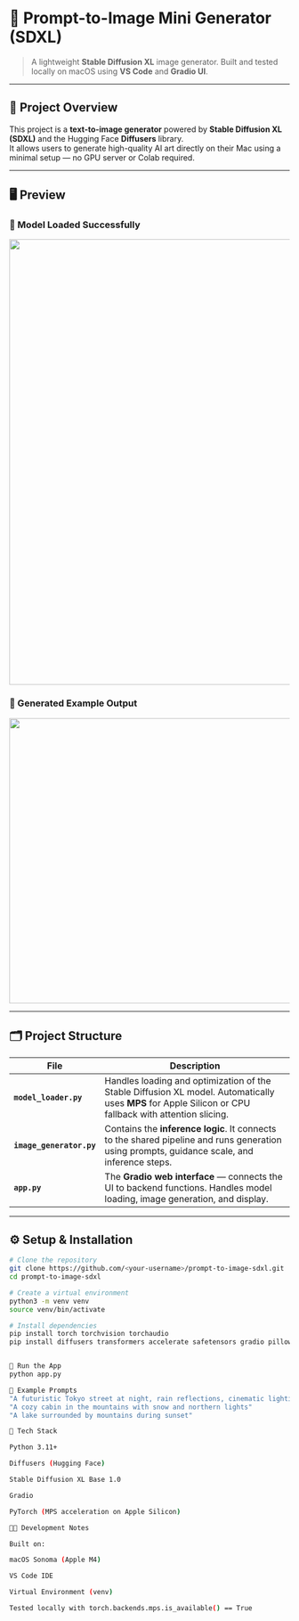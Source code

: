 # 🎨 Prompt-to-Image Mini Generator (SDXL)

> A lightweight **Stable Diffusion XL** image generator. 
> Built and tested locally on macOS using **VS Code** and **Gradio UI**.

---

## 🧩 Project Overview

This project is a **text-to-image generator** powered by **Stable Diffusion XL (SDXL)** and the Hugging Face **Diffusers** library.  
It allows users to generate high-quality AI art directly on their Mac using a minimal setup — no GPU server or Colab required.

---

## 🖥️ Preview

### 🔹 Model Loaded Successfully
<img src="images/model_loaded.png" width="800">

### 🔹 Generated Example Output
<img src="images/generated_sample.png" width="512">

---

## 🗂️ Project Structure

| File | Description |
|------|--------------|
| **`model_loader.py`** | Handles loading and optimization of the Stable Diffusion XL model. Automatically uses **MPS** for Apple Silicon or CPU fallback with attention slicing. |
| **`image_generator.py`** | Contains the **inference logic**. It connects to the shared pipeline and runs generation using prompts, guidance scale, and inference steps. |
| **`app.py`** | The **Gradio web interface** — connects the UI to backend functions. Handles model loading, image generation, and display. |

---

## ⚙️ Setup & Installation

```bash
# Clone the repository
git clone https://github.com/<your-username>/prompt-to-image-sdxl.git
cd prompt-to-image-sdxl

# Create a virtual environment
python3 -m venv venv
source venv/bin/activate

# Install dependencies
pip install torch torchvision torchaudio
pip install diffusers transformers accelerate safetensors gradio pillow numpy


🚀 Run the App
python app.py

🧾 Example Prompts
"A futuristic Tokyo street at night, rain reflections, cinematic lighting"
"A cozy cabin in the mountains with snow and northern lights"
"A lake surrounded by mountains during sunset"

🧰 Tech Stack

Python 3.11+

Diffusers (Hugging Face)

Stable Diffusion XL Base 1.0

Gradio

PyTorch (MPS acceleration on Apple Silicon)

🧑‍💻 Development Notes

Built on:

macOS Sonoma (Apple M4)

VS Code IDE

Virtual Environment (venv)

Tested locally with torch.backends.mps.is_available() == True
